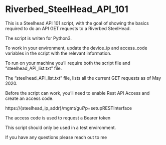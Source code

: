 # Riverbed_SteelHead_API_101

This is a Steelhead API 101 script, with the goal of showing the basics required to do an API GET requests to a Riverbed SteelHead.

The script is writen for Python3.

To work in your environment, update the device_ip and access_code variables in the script with the relevant information.

To run on your machine you’ll require both the script file and “steelhead_API_list.txt” file.

The “steelhead_API_list.txt” file, lists all the current GET requests as of May 2020.

Before the script can work, you’ll need to enable Rest API Access and create an access code.

https://{steelhead_ip_addr}/mgmt/gui?p=setupRESTInterface

The access code is used to request a Bearer token

This script should only be used in a test environment.

If you have any questions please reach out to me
